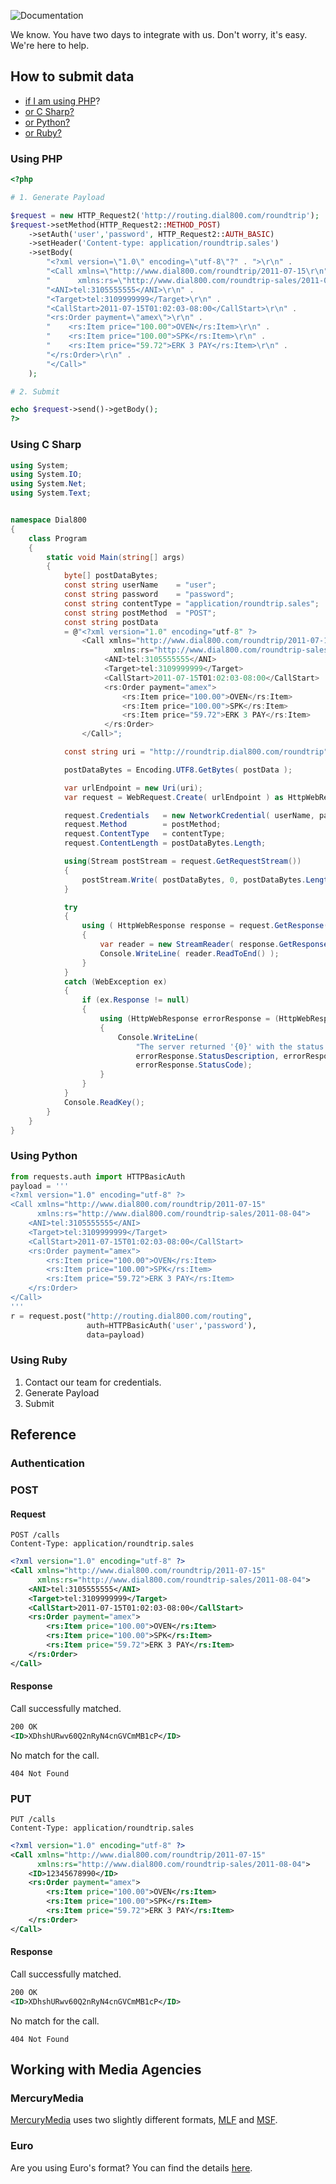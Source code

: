![Documentation](http://docs.dial800.com/images/roundtrip.png)

We know. You have two days to integrate with us. Don't worry, it's easy. We're here to help.

## How to submit data

* [if I am using PHP](#using-php)?
* [or C Sharp?](#using-c-sharp)
* [or Python?](#using-python)
* [or Ruby?](#using-ruby)

### Using PHP

```php
<?php

# 1. Generate Payload

$request = new HTTP_Request2('http://routing.dial800.com/roundtrip');
$request->setMethod(HTTP_Request2::METHOD_POST)
    ->setAuth('user','password', HTTP_Request2::AUTH_BASIC)
    ->setHeader('Content-type: application/roundtrip.sales')
    ->setBody(
        "<?xml version=\"1.0\" encoding=\"utf-8\"?" . ">\r\n" .
        "<Call xmlns=\"http://www.dial800.com/roundtrip/2011-07-15\r\n" .
        "      xmlns:rs=\"http://www.dial800.com/roundtrip-sales/2011-08-04\">" .
        "<ANI>tel:3105555555</ANI>\r\n" .
        "<Target>tel:3109999999</Target>\r\n" . 
        "<CallStart>2011-07-15T01:02:03-08:00</CallStart>\r\n" .
        "<rs:Order payment=\"amex\">\r\n" .
        "    <rs:Item price="100.00">OVEN</rs:Item>\r\n" .
        "    <rs:Item price="100.00">SPK</rs:Item>\r\n" .
        "    <rs:Item price="59.72">ERK 3 PAY</rs:Item>\r\n" .
        "</rs:Order>\r\n" .
        "</Call>"
    );

# 2. Submit

echo $request->send()->getBody();
?>
```

### Using C Sharp

```cs
using System;
using System.IO;
using System.Net;
using System.Text;


namespace Dial800
{
    class Program
    {
        static void Main(string[] args)
        {
            byte[] postDataBytes;
            const string userName    = "user";
            const string password    = "password";
            const string contentType = "application/roundtrip.sales";
            const string postMethod  = "POST";
            const string postData    
            = @"<?xml version="1.0" encoding="utf-8" ?>
                <Call xmlns="http://www.dial800.com/roundtrip/2011-07-15"
                       xmlns:rs="http://www.dial800.com/roundtrip-sales/2011-08-04">      
                     <ANI>tel:3105555555</ANI>
                     <Target>tel:3109999999</Target>
                     <CallStart>2011-07-15T01:02:03-08:00</CallStart>
                     <rs:Order payment="amex">
                         <rs:Item price="100.00">OVEN</rs:Item>
                         <rs:Item price="100.00">SPK</rs:Item>
                         <rs:Item price="59.72">ERK 3 PAY</rs:Item>
                     </rs:Order>
                </Call>";

            const string uri = "http://roundtrip.dial800.com/roundtrip";

            postDataBytes = Encoding.UTF8.GetBytes( postData );

            var urlEndpoint = new Uri(uri);
            var request = WebRequest.Create( urlEndpoint ) as HttpWebRequest;

            request.Credentials   = new NetworkCredential( userName, password );
            request.Method        = postMethod;
            request.ContentType   = contentType;
            request.ContentLength = postDataBytes.Length;

            using(Stream postStream = request.GetRequestStream())
            {
                postStream.Write( postDataBytes, 0, postDataBytes.Length );
            }

            try
            {
                using ( HttpWebResponse response = request.GetResponse() as HttpWebResponse )
                {
                    var reader = new StreamReader( response.GetResponseStream() );
                    Console.WriteLine( reader.ReadToEnd() );
                }
            }
            catch (WebException ex)
            {
                if (ex.Response != null)
                {
                    using (HttpWebResponse errorResponse = (HttpWebResponse)ex.Response)
                    {
                        Console.WriteLine(
                            "The server returned '{0}' with the status code {1} ({2:d}).",
                            errorResponse.StatusDescription, errorResponse.StatusCode,
                            errorResponse.StatusCode);
                    }
                }
            }
            Console.ReadKey();
        }
    }
}
```

### Using Python

```python
from requests.auth import HTTPBasicAuth
payload = '''
<?xml version="1.0" encoding="utf-8" ?>
<Call xmlns="http://www.dial800.com/roundtrip/2011-07-15"
      xmlns:rs="http://www.dial800.com/roundtrip-sales/2011-08-04">      
    <ANI>tel:3105555555</ANI>
    <Target>tel:3109999999</Target>
    <CallStart>2011-07-15T01:02:03-08:00</CallStart>
    <rs:Order payment="amex">
        <rs:Item price="100.00">OVEN</rs:Item>
        <rs:Item price="100.00">SPK</rs:Item>
        <rs:Item price="59.72">ERK 3 PAY</rs:Item>
    </rs:Order>
</Call>
'''
r = request.post("http://routing.dial800.com/routing",
                 auth=HTTPBasicAuth('user','password'),
                 data=payload)
```

### Using Ruby

1. Contact our team for credentials.
2. Generate Payload
3. Submit

## Reference

### Authentication

### POST

#### Request

```
POST /calls
Content-Type: application/roundtrip.sales
```

```xml
<?xml version="1.0" encoding="utf-8" ?>
<Call xmlns="http://www.dial800.com/roundtrip/2011-07-15"
      xmlns:rs="http://www.dial800.com/roundtrip-sales/2011-08-04">      
    <ANI>tel:3105555555</ANI>
    <Target>tel:3109999999</Target>
    <CallStart>2011-07-15T01:02:03-08:00</CallStart>
    <rs:Order payment="amex">
        <rs:Item price="100.00">OVEN</rs:Item>
        <rs:Item price="100.00">SPK</rs:Item>
        <rs:Item price="59.72">ERK 3 PAY</rs:Item>
    </rs:Order>
</Call>
```

#### Response

Call successfully matched.

```xml
200 OK
<ID>XDhshURwv60Q2nRyN4cnGVCmMB1cP</ID>
```

No match for the call.

```
404 Not Found
```

### PUT

```
PUT /calls
Content-Type: application/roundtrip.sales
```

```xml
<?xml version="1.0" encoding="utf-8" ?>
<Call xmlns="http://www.dial800.com/roundtrip/2011-07-15"
      xmlns:rs="http://www.dial800.com/roundtrip-sales/2011-08-04">      
    <ID>12345678990</ID>
    <rs:Order payment="amex">
        <rs:Item price="100.00">OVEN</rs:Item>
        <rs:Item price="100.00">SPK</rs:Item>
        <rs:Item price="59.72">ERK 3 PAY</rs:Item>
    </rs:Order>
</Call>
```

#### Response

Call successfully matched.

```xml
200 OK
<ID>XDhshURwv60Q2nRyN4cnGVCmMB1cP</ID>
```

No match for the call.

```
404 Not Found
```

## Working with Media Agencies

### MercuryMedia

[MercuryMedia](http://www.mercurymedia.com) uses two slightly different formats, [MLF](http://docs.dial800.com/dial800/mlf) and [MSF](http://docs.dial800.com/dial800/msf).

### Euro

Are you using Euro's format? You can find the details [here](http://docs.dial800.com/dial800/euro).